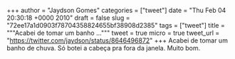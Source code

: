 
+++
author = "Jaydson Gomes"
categories = ["tweet"]
date = "Thu Feb 04 20:30:18 +0000 2010"
draft = false
slug = "72ee17a1d0903f78704358824655bf38908d2385"
tags = ["tweet"]
title = """Acabei de tomar um banho ..."""
tweet = true
micro = true
tweet_url = "https://twitter.com/jaydson/status/8646496872"
+++
Acabei de tomar um banho de chuva. Só botei a cabeça pra fora da janela. Muito bom.
